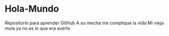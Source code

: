 # Hola-Mundo
Repositorio para aprender GitHub
A su mecha me complique la vida
Mi vieja mula ya no es lo que era
averts